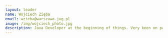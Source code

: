 ```yaml
---
layout: leader
name: Wojciech Zięba
email: wzieba@warszawa.jug.pl
image: /img/wojciech_photo.jpg
description: Java Developer at the beginning of things. Very keen on participating in all kinds of community activities - from one-to-one talks over a beer to international conferences. Focused on the human side of code development. Does not like big words and introducing himself.
---
```

